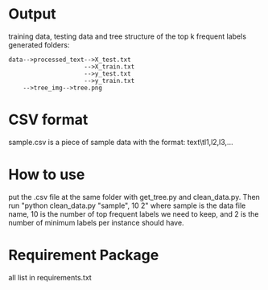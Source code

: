 # Output
training data, testing data and tree structure of the top k frequent labels
generated folders:
```angular2
data-->processed_text-->X_test.txt
                     -->X_train.txt
                     -->y_test.txt 
                     -->y_train.txt
    -->tree_img-->tree.png
```
# CSV format
sample.csv is a piece of sample data with the format: text\tl1,l2,l3,...
# How to use
put the .csv file at the same folder with get_tree.py and clean_data.py. 
Then run "python clean_data.py "sample", 10 2" where sample is the data file name, 10 is the number of top frequent labels
we need to keep, and 2 is the number of minimum labels per instance should have.
# Requirement Package
all list in requirements.txt